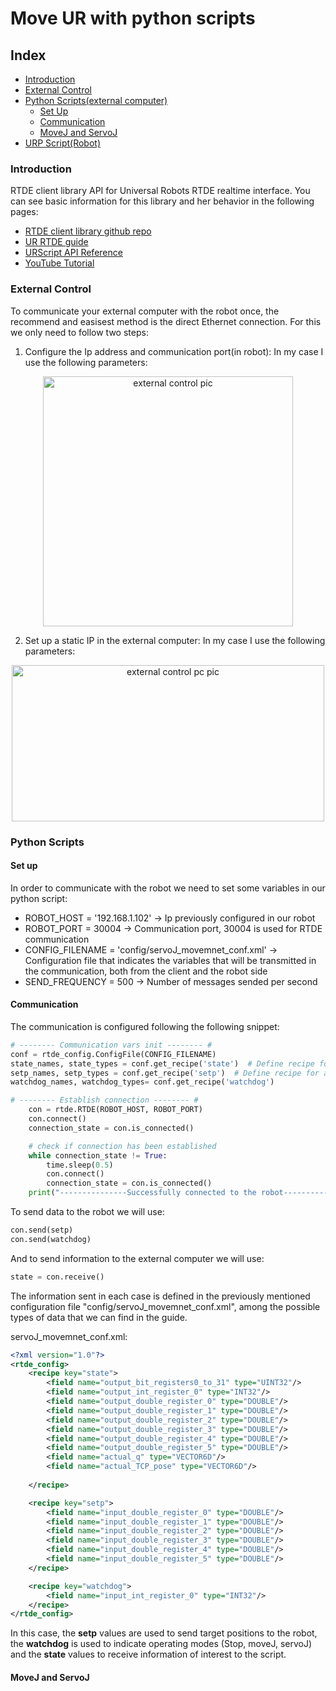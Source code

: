 # Move UR with python scripts

## Index
* [Introduction](#introduction)
* [External Control](#external-control)
* [Python Scripts(external computer)](#python-scripts)
    * [Set Up](#set-up)
    * [Communication](#communication)
    * [MoveJ and ServoJ](#movej-and-servoj)
* [URP Script(Robot)](#urp-script-(robot))

### Introduction

RTDE client library API for Universal Robots RTDE realtime interface.
You can see basic information for this library and her behavior in the following pages:

- [RTDE client library github repo](https://github.com/UniversalRobots/RTDE_Python_Client_Library)
- [UR RTDE guide](https://www.universal-robots.com/download/manuals-e-seriesur20ur30/script/script-manual-e-series-sw-511/)
- [URScript API Reference](https://s3-eu-west-1.amazonaws.com/ur-support-site/50689/scriptManual.pdf)
- [YouTube Tutorial](https://www.youtube.com/playlist?list=PLnJ9fSRnDN3B1wEuxQY4thTWyGoT2N0yd)

### External Control

To communicate your external computer with the robot once, the recommend and easisest method is the direct Ethernet connection. For this we only need to follow two steps:
1. Configure the Ip address and communication port(in robot): In my case I use the following parameters:

<p align="center">
<img src="" alt="external control pic" width="400" height="400"/>
</p>

2. Set up a static IP in the external computer: In my case I use the following parameters:

<p align="center">
<img src="https://github.com/porrasp8/RTDE_PYTHON_CLIENT_LIB_EXPANDED/assets/72991722/88f9169b-bd60-44fc-9a77-89422fee5cad" alt="external control pc pic" width="500" height="250"/>
</p>


### Python Scripts

#### Set up

In order to communicate with the robot we need to set some variables in our python script:
- ROBOT_HOST = '192.168.1.102' -> Ip previously configured in our robot
- ROBOT_PORT = 30004 -> Communication port, 30004 is used for RTDE communication
- CONFIG_FILENAME = 'config/servoJ_movemnet_conf.xml' -> Configuration file that indicates the variables that will be transmitted in the communication, both from the client and the robot side
- SEND_FREQUENCY = 500 -> Number of messages sended per second

#### Communication

The communication is configured following the following snippet:

``` py
# -------- Communication vars init -------- #
conf = rtde_config.ConfigFile(CONFIG_FILENAME)
state_names, state_types = conf.get_recipe('state')  # Define recipe for access to robot output ex. joints,tcp etc.
setp_names, setp_types = conf.get_recipe('setp')  # Define recipe for access to robot input
watchdog_names, watchdog_types= conf.get_recipe('watchdog')

# -------- Establish connection -------- #
    con = rtde.RTDE(ROBOT_HOST, ROBOT_PORT)
    con.connect()
    connection_state = con.is_connected()

    # check if connection has been established
    while connection_state != True:
        time.sleep(0.5)
        con.connect()
        connection_state = con.is_connected()
    print("---------------Successfully connected to the robot-------------\n")
```

To send data to the robot we will use:
``` py
con.send(setp)
con.send(watchdog)
```

And to send information to the external computer we will use:
``` py
state = con.receive()
```

The information sent in each case is defined in the previously mentioned configuration file "config/servoJ_movemnet_conf.xml", among the possible types of data that we can find in the guide.

servoJ_movemnet_conf.xml:
``` xml
<?xml version="1.0"?>
<rtde_config>
	<recipe key="state">
		<field name="output_bit_registers0_to_31" type="UINT32"/>
		<field name="output_int_register_0" type="INT32"/>
		<field name="output_double_register_0" type="DOUBLE"/>
		<field name="output_double_register_1" type="DOUBLE"/>
		<field name="output_double_register_2" type="DOUBLE"/>
		<field name="output_double_register_3" type="DOUBLE"/>
		<field name="output_double_register_4" type="DOUBLE"/>
		<field name="output_double_register_5" type="DOUBLE"/>
		<field name="actual_q" type="VECTOR6D"/>
		<field name="actual_TCP_pose" type="VECTOR6D"/>
		
	</recipe>

	<recipe key="setp">
		<field name="input_double_register_0" type="DOUBLE"/>
		<field name="input_double_register_1" type="DOUBLE"/>
		<field name="input_double_register_2" type="DOUBLE"/>
		<field name="input_double_register_3" type="DOUBLE"/>
		<field name="input_double_register_4" type="DOUBLE"/>
		<field name="input_double_register_5" type="DOUBLE"/>
	</recipe>

	<recipe key="watchdog">
		<field name="input_int_register_0" type="INT32"/>
	</recipe>
</rtde_config>
```

In this case, the **setp** values are used to send target positions to the robot, the **watchdog** is used to indicate operating modes (Stop, moveJ, servoJ) and the **state** values to receive information of interest to the script.


#### MoveJ and ServoJ







